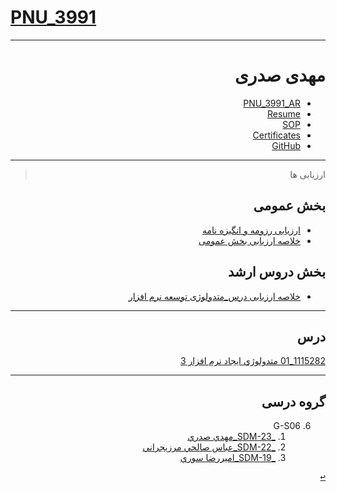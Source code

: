 # [PNU_3991](https://github.com/AliRazavi-edu/PNU_3991#TOC)

<div dir="rtl">
     
---------

# مهدی صدری
- [PNU_3991_AR](https://github.com/sadri2020/PNU_3991_AR)
- [Resume](https://sadri2020.github.io/) 
- [SOP](https://sadri2020.github.io/SOP.html)
- [Certificates](https://sadri2020.github.io/cert.html)
- [GitHub](https://github.com/sadri2020)

------------------
> ارزیابی ها

##  بخش عمومی
- [ارزیابی رزومه و انگیزه نامه](https://github.com/sadri2020/PNU_3991_AR/blob/main/MS_CV_CheckList_AR_3991.pdf)
- [خلاصه ارزیابی بخش عمومی](https://github.com/sadri2020/PNU_3991_AR/blob/main/MS_GeneralSection_CheckList_AR_3991.pdf)

##  بخش دروس ارشد
- [خلاصه ارزیابی درس_متدولوژی توسعه نرم افزار](https://github.com/sadri2020/PNU_3991_AR/blob/main/MS_SoftwareDevelopmentMethodologies_CheckList_AR_3991.pdf)

------------------
## درس  

[1115282_01	متدولوژي ايجاد نرم افزار	3](https://github.com/sadri2020/PNU_3991_AR/)

--------------
## گروه درسی


6. G-S06
    1. [_SDM-23_مهدي صدري](https://github.com/AliRazavi-edu/PNU_3991/tree/master/_MSc/SoftwareDevelopmentMethodologies/1115282_01/23_%D9%85%D9%87%D8%AF%D9%8A%20%D8%B5%D8%AF%D8%B1%D9%8A)    
    1. [_SDM-22_عباس صالحي مرزيجراني](https://github.com/AliRazavi-edu/PNU_3991/tree/master/_MSc/SoftwareDevelopmentMethodologies/1115282_01/22_%D8%B9%D8%A8%D8%A7%D8%B3%20%D8%B5%D8%A7%D9%84%D8%AD%D9%8A%20%D9%85%D8%B1%D8%B2%D9%8A%D8%AC%D8%B1%D8%A7%D9%86%D9%8A)    
    1. [_SDM-19_اميررضا سوري](https://github.com/AliRazavi-edu/PNU_3991/tree/master/_MSc/SoftwareDevelopmentMethodologies/1115282_01/19_%D8%A7%D9%85%D9%8A%D8%B1%D8%B1%D8%B6%D8%A7%20%D8%B3%D9%88%D8%B1%D9%8A)

[<kbd>↩</kbd>](#TOC)
<a name="G-S01"></a>
